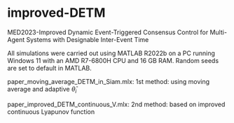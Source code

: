 # improved-DETM
MED2023-Improved Dynamic Event-Triggered Consensus Control for Multi-Agent Systems with Designable Inter-Event Time

All simulations were carried out using MATLAB R2022b on a PC running Windows 11 with an AMD R7-6800H CPU and 16 GB RAM. Random seeds are set to default in MATLAB.

paper_moving_average_DETM_in_Siam.mlx: 1st method: using moving average and adaptive $\bar{\theta}_i$

paper_improved_DETM_continuous_V.mlx: 2nd method: based on improved continuous Lyapunov function
